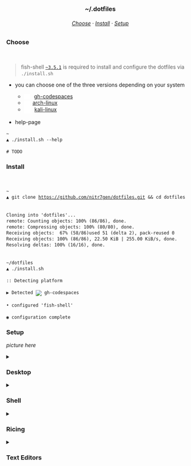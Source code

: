 <h3 align="center">
    ~/.dotfiles
</h3>

<h6 align="center">
    <a href="#choose">Choose</a>
    ·
    <a href="#install">Install</a>
    ·
    <a href="#setup">Setup</a>
</h6>


### Choose

<br />

> fish-shell [`~3.5.1`]() is required to install and configure the dotfiles via `./install.sh`

* you can choose one of the three versions depending on your system
  * <img src="assets/platforms/gh-cs.svg" width="15" align="center">&nbsp;&nbsp;
    [gh-codespaces](https://github.com/features/codespaces)
  * <img src="assets/platforms/arch-linux.svg" width="15" align="center">&nbsp;&nbsp;[arch-linux](https://archlinux.org)
  * <img src="assets/platforms/kali-linux.svg" width="20" align="center">&nbsp;&nbsp;[kali-linux](https://www.kali.org/)

* help-page

```
~
▲ ./install.sh --help

# TODO
```

### Install

<br>

<pre><code>~
▲ git clone <a  href="https://github.com/nitr7gen/dotfiles">https://github.com/nitr7gen/dotfiles.git</a> && cd dotfiles
<br>
Cloning into 'dotfiles'...
remote: Counting objects: 100% (86/86), done.
remote: Compressing objects: 100% (80/80), done.
Receiving objects:  67% (58/86)used 51 (delta 2), pack-reused 0
Receiving objects: 100% (86/86), 22.50 KiB | 255.00 KiB/s, done.
Resolving deltas: 100% (16/16), done.
<br>
~/dotfiles
▲ ./install.sh

:: Detecting platform

▶ Detected <img src="/nitr7gen/dotfiles/raw/main/assets/platforms/gh-cs.svg" width="15" align="center"> gh-codespaces

• configured 'fish-shell'

◉ configuration complete
</code></pre>




### Setup

*picture here*

<details>

<summary><h3>Desktop</h3></summary>

<table>
    <tr>
        <td>dm</td>
        <td>Ly</td>
    </tr>
    <tr>
        <td>wm</td>
        <td>xfwm4</td>
    </tr>
</table>

</details>
<details>

<summary><h3>Shell</h3></summary>

<table>
    <tr>
        <td>startup-shell</td>
        <td>dash-shell</td>
    </tr>
    <tr>
        <td>login-shell</td>
        <td>fish-shell</td>
    </tr>
    <tr>
        <td>terminal-emulator</td>
        <td>alacritty</td>
    </tr>
</table>

</details>
<details>

<summary><h3>Ricing</h3></summary>

<table>
    <tr>
        <td>status-bar</td>
        <td>polybar</td>
    </tr>
    <tr>
        <td>launcher</td>
        <td>ulauncher</td>
    </tr>
    <tr>
        <td>gtk-theme</td>
        <td>mono-gtk-theme</td>
    </tr>
    <tr>
        <td>gtk-icon-theme</td>
        <td>fluent-icon-theme</td>
    </tr>
    <tr>
        <td>gtk-cursor-theme</td>
        <td>phinger-cursors</td>
    </tr>
</table>

</details>
<details>

<summary><h3>Text Editors</h3></summary>

<table>
    <tr>
        <td>tui-editor</td>
        <td>micro</td>
    </tr>
    <tr>
        <td>gui-editor</td>
        <td>lite-xl</td>
    </tr>
    <tr>
        <td>dev-editor</td>
        <td>vscode</td>
    </tr>
</table>

</details>
